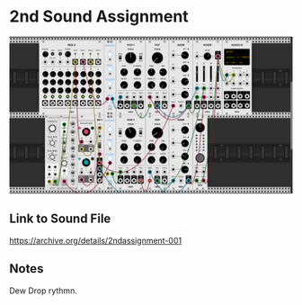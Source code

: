 # 2nd Sound Assignment

![Screenshot of VCV Rack Patch](screenshot2.PNG)

## Link to Sound File

https://archive.org/details/2ndassignment-001

## Notes

Dew Drop rythmn. 

